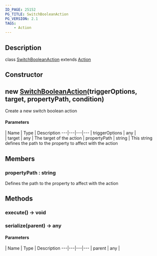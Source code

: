 ```yaml
---
ID_PAGE: 25152
PG_TITLE: SwitchBooleanAction
PG_VERSION: 2.1
TAGS:
    - Action
---
```

## Description

class [SwitchBooleanAction](/classes/3.0/SwitchBooleanAction) extends [Action](/classes/3.0/Action)



## Constructor

## new [SwitchBooleanAction](/classes/3.0/SwitchBooleanAction)(triggerOptions, target, propertyPath, condition)

Create a new switch boolean action

#### Parameters
 | Name | Type | Description
---|---|---|---
 | triggerOptions | any |      
 | target | any |      The target of the action
 | propertyPath | string |      This string defines the path to the property to affect with the action
## Members

### propertyPath : string

Defines the path to the property to affect with the action

## Methods

### execute() &rarr; void


### serialize(parent) &rarr; any



#### Parameters
 | Name | Type | Description
---|---|---|---
 | parent | any |   

